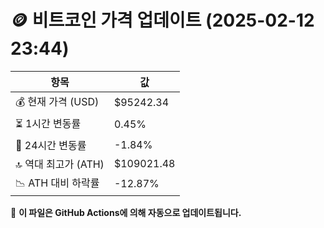 # 🪙 비트코인 가격 업데이트 (2025-02-12 23:44)

| 항목                | 값 |
|--------------------|----------------|
| 💰 현재 가격 (USD) | $95242.34 |
| ⏳ 1시간 변동률    | 0.45% |
| 📆 24시간 변동률   | -1.84% |
| 🔝 역대 최고가 (ATH) | $109021.48 |
| 📉 ATH 대비 하락률 | -12.87% |

🔄 **이 파일은 GitHub Actions에 의해 자동으로 업데이트됩니다.**

